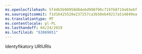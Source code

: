 ```yaml
---
ms.openlocfilehash: 5f44b5b98950d84e6d998f90c719f68719a03e6f
ms.sourcegitcommit: f1d16425528e237257ca3b58eb49217a514849ea
ms.translationtype: MT
ms.contentlocale: pl-PL
ms.lasthandoff: 04/24/2019
ms.locfileid: "63869651"
---
```

<span data-ttu-id="dce13-101">Identyfikatory URI</span><span class="sxs-lookup"><span data-stu-id="dce13-101">URIs</span></span>